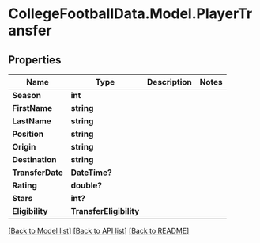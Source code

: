 # CollegeFootballData.Model.PlayerTransfer

## Properties

Name | Type | Description | Notes
------------ | ------------- | ------------- | -------------
**Season** | **int** |  | 
**FirstName** | **string** |  | 
**LastName** | **string** |  | 
**Position** | **string** |  | 
**Origin** | **string** |  | 
**Destination** | **string** |  | 
**TransferDate** | **DateTime?** |  | 
**Rating** | **double?** |  | 
**Stars** | **int?** |  | 
**Eligibility** | **TransferEligibility** |  | 

[[Back to Model list]](../README.md#documentation-for-models) [[Back to API list]](../README.md#documentation-for-api-endpoints) [[Back to README]](../README.md)

